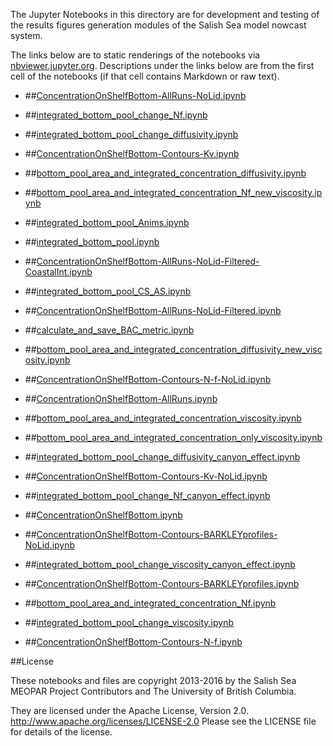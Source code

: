 The Jupyter Notebooks in this directory are for development and testing of
the results figures generation modules of the Salish Sea model nowcast system.

The links below are to static renderings of the notebooks via
[nbviewer.jupyter.org](http://nbviewer.jupyter.org/).
Descriptions under the links below are from the first cell of the notebooks
(if that cell contains Markdown or raw text).

* ##[ConcentrationOnShelfBottom-AllRuns-NoLid.ipynb](http://nbviewer.jupyter.org/urls/bitbucket.org/canyonsubc/outputanalysisnotebooks/raw/tip/ConcentrationOnShelfBottom/ConcentrationOnShelfBottom-AllRuns-NoLid.ipynb)  
    
* ##[integrated_bottom_pool_change_Nf.ipynb](http://nbviewer.jupyter.org/urls/bitbucket.org/canyonsubc/outputanalysisnotebooks/raw/tip/ConcentrationOnShelfBottom/integrated_bottom_pool_change_Nf.ipynb)  
    
* ##[integrated_bottom_pool_change_diffusivity.ipynb](http://nbviewer.jupyter.org/urls/bitbucket.org/canyonsubc/outputanalysisnotebooks/raw/tip/ConcentrationOnShelfBottom/integrated_bottom_pool_change_diffusivity.ipynb)  
    
* ##[ConcentrationOnShelfBottom-Contours-Kv.ipynb](http://nbviewer.jupyter.org/urls/bitbucket.org/canyonsubc/outputanalysisnotebooks/raw/tip/ConcentrationOnShelfBottom/ConcentrationOnShelfBottom-Contours-Kv.ipynb)  
    
* ##[bottom_pool_area_and_integrated_concentration_diffusivity.ipynb](http://nbviewer.jupyter.org/urls/bitbucket.org/canyonsubc/outputanalysisnotebooks/raw/tip/ConcentrationOnShelfBottom/bottom_pool_area_and_integrated_concentration_diffusivity.ipynb)  
    
* ##[bottom_pool_area_and_integrated_concentration_Nf_new_viscosity.ipynb](http://nbviewer.jupyter.org/urls/bitbucket.org/canyonsubc/outputanalysisnotebooks/raw/tip/ConcentrationOnShelfBottom/bottom_pool_area_and_integrated_concentration_Nf_new_viscosity.ipynb)  
    
* ##[integrated_bottom_pool_Anims.ipynb](http://nbviewer.jupyter.org/urls/bitbucket.org/canyonsubc/outputanalysisnotebooks/raw/tip/ConcentrationOnShelfBottom/integrated_bottom_pool_Anims.ipynb)  
    
* ##[integrated_bottom_pool.ipynb](http://nbviewer.jupyter.org/urls/bitbucket.org/canyonsubc/outputanalysisnotebooks/raw/tip/ConcentrationOnShelfBottom/integrated_bottom_pool.ipynb)  
    
* ##[ConcentrationOnShelfBottom-AllRuns-NoLid-Filtered-CoastalInt.ipynb](http://nbviewer.jupyter.org/urls/bitbucket.org/canyonsubc/outputanalysisnotebooks/raw/tip/ConcentrationOnShelfBottom/ConcentrationOnShelfBottom-AllRuns-NoLid-Filtered-CoastalInt.ipynb)  
    
* ##[integrated_bottom_pool_CS_AS.ipynb](http://nbviewer.jupyter.org/urls/bitbucket.org/canyonsubc/outputanalysisnotebooks/raw/tip/ConcentrationOnShelfBottom/integrated_bottom_pool_CS_AS.ipynb)  
    
* ##[ConcentrationOnShelfBottom-AllRuns-NoLid-Filtered.ipynb](http://nbviewer.jupyter.org/urls/bitbucket.org/canyonsubc/outputanalysisnotebooks/raw/tip/ConcentrationOnShelfBottom/ConcentrationOnShelfBottom-AllRuns-NoLid-Filtered.ipynb)  
    
* ##[calculate_and_save_BAC_metric.ipynb](http://nbviewer.jupyter.org/urls/bitbucket.org/canyonsubc/outputanalysisnotebooks/raw/tip/ConcentrationOnShelfBottom/calculate_and_save_BAC_metric.ipynb)  
    
* ##[bottom_pool_area_and_integrated_concentration_diffusivity_new_viscosity.ipynb](http://nbviewer.jupyter.org/urls/bitbucket.org/canyonsubc/outputanalysisnotebooks/raw/tip/ConcentrationOnShelfBottom/bottom_pool_area_and_integrated_concentration_diffusivity_new_viscosity.ipynb)  
    
* ##[ConcentrationOnShelfBottom-Contours-N-f-NoLid.ipynb](http://nbviewer.jupyter.org/urls/bitbucket.org/canyonsubc/outputanalysisnotebooks/raw/tip/ConcentrationOnShelfBottom/ConcentrationOnShelfBottom-Contours-N-f-NoLid.ipynb)  
    
* ##[ConcentrationOnShelfBottom-AllRuns.ipynb](http://nbviewer.jupyter.org/urls/bitbucket.org/canyonsubc/outputanalysisnotebooks/raw/tip/ConcentrationOnShelfBottom/ConcentrationOnShelfBottom-AllRuns.ipynb)  
    
* ##[bottom_pool_area_and_integrated_concentration_viscosity.ipynb](http://nbviewer.jupyter.org/urls/bitbucket.org/canyonsubc/outputanalysisnotebooks/raw/tip/ConcentrationOnShelfBottom/bottom_pool_area_and_integrated_concentration_viscosity.ipynb)  
    
* ##[bottom_pool_area_and_integrated_concentration_only_viscosity.ipynb](http://nbviewer.jupyter.org/urls/bitbucket.org/canyonsubc/outputanalysisnotebooks/raw/tip/ConcentrationOnShelfBottom/bottom_pool_area_and_integrated_concentration_only_viscosity.ipynb)  
    
* ##[integrated_bottom_pool_change_diffusivity_canyon_effect.ipynb](http://nbviewer.jupyter.org/urls/bitbucket.org/canyonsubc/outputanalysisnotebooks/raw/tip/ConcentrationOnShelfBottom/integrated_bottom_pool_change_diffusivity_canyon_effect.ipynb)  
    
* ##[ConcentrationOnShelfBottom-Contours-Kv-NoLid.ipynb](http://nbviewer.jupyter.org/urls/bitbucket.org/canyonsubc/outputanalysisnotebooks/raw/tip/ConcentrationOnShelfBottom/ConcentrationOnShelfBottom-Contours-Kv-NoLid.ipynb)  
    
* ##[integrated_bottom_pool_change_Nf_canyon_effect.ipynb](http://nbviewer.jupyter.org/urls/bitbucket.org/canyonsubc/outputanalysisnotebooks/raw/tip/ConcentrationOnShelfBottom/integrated_bottom_pool_change_Nf_canyon_effect.ipynb)  
    
* ##[ConcentrationOnShelfBottom.ipynb](http://nbviewer.jupyter.org/urls/bitbucket.org/canyonsubc/outputanalysisnotebooks/raw/tip/ConcentrationOnShelfBottom/ConcentrationOnShelfBottom.ipynb)  
    
* ##[ConcentrationOnShelfBottom-Contours-BARKLEYprofiles-NoLid.ipynb](http://nbviewer.jupyter.org/urls/bitbucket.org/canyonsubc/outputanalysisnotebooks/raw/tip/ConcentrationOnShelfBottom/ConcentrationOnShelfBottom-Contours-BARKLEYprofiles-NoLid.ipynb)  
    
* ##[integrated_bottom_pool_change_viscosity_canyon_effect.ipynb](http://nbviewer.jupyter.org/urls/bitbucket.org/canyonsubc/outputanalysisnotebooks/raw/tip/ConcentrationOnShelfBottom/integrated_bottom_pool_change_viscosity_canyon_effect.ipynb)  
    
* ##[ConcentrationOnShelfBottom-Contours-BARKLEYprofiles.ipynb](http://nbviewer.jupyter.org/urls/bitbucket.org/canyonsubc/outputanalysisnotebooks/raw/tip/ConcentrationOnShelfBottom/ConcentrationOnShelfBottom-Contours-BARKLEYprofiles.ipynb)  
    
* ##[bottom_pool_area_and_integrated_concentration_Nf.ipynb](http://nbviewer.jupyter.org/urls/bitbucket.org/canyonsubc/outputanalysisnotebooks/raw/tip/ConcentrationOnShelfBottom/bottom_pool_area_and_integrated_concentration_Nf.ipynb)  
    
* ##[integrated_bottom_pool_change_viscosity.ipynb](http://nbviewer.jupyter.org/urls/bitbucket.org/canyonsubc/outputanalysisnotebooks/raw/tip/ConcentrationOnShelfBottom/integrated_bottom_pool_change_viscosity.ipynb)  
    
* ##[ConcentrationOnShelfBottom-Contours-N-f.ipynb](http://nbviewer.jupyter.org/urls/bitbucket.org/canyonsubc/outputanalysisnotebooks/raw/tip/ConcentrationOnShelfBottom/ConcentrationOnShelfBottom-Contours-N-f.ipynb)  
    

##License

These notebooks and files are copyright 2013-2016
by the Salish Sea MEOPAR Project Contributors
and The University of British Columbia.

They are licensed under the Apache License, Version 2.0.
http://www.apache.org/licenses/LICENSE-2.0
Please see the LICENSE file for details of the license.
